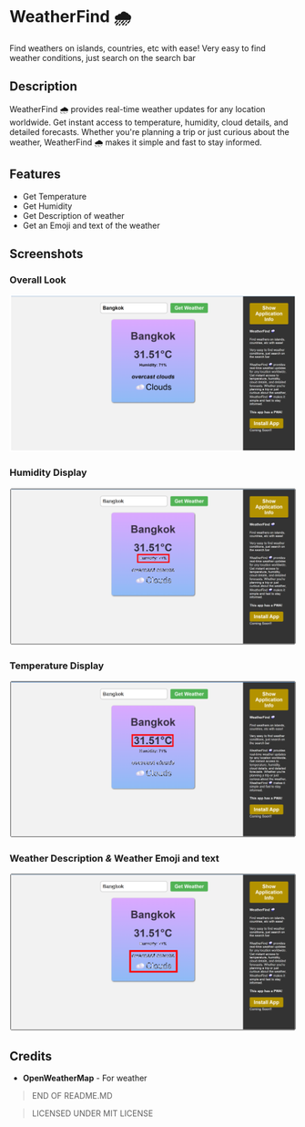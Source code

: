 # WeatherFind 🌧️
Find weathers on islands, countries, etc with ease!
Very easy to find weather conditions, just search on the search bar

## Description

WeatherFind 🌧️ provides real-time weather updates for any location worldwide. Get instant access to temperature, humidity, cloud details, and detailed forecasts. Whether you're planning a trip or just curious about the weather, WeatherFind 🌧️ makes it simple and fast to stay informed.

## Features
- Get Temperature
- Get Humidity
- Get Description of weather
- Get an Emoji and text of the weather

## Screenshots
### Overall Look
![Screenshot 1](image.png)
### Humidity Display
![Screenshot 2](image2.png)
### Temperature Display
![Screenshot 3](image3.png)
### Weather Description *&* Weather Emoji and text
![Screenshot 4](image4.png)


## Credits
- **OpenWeatherMap** - For weather

> END OF README.MD

> LICENSED UNDER MIT LICENSE